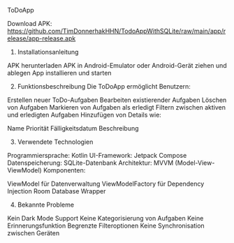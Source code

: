 ToDoApp

Download APK: https://github.com/TimDonnerhakHHN/TodoAppWithSQLite/raw/main/app/release/app-release.apk

1. Installationsanleitung

APK herunterladen
APK in Android-Emulator oder Android-Gerät ziehen und ablegen
App installieren und starten

2. Funktionsbeschreibung
Die ToDoApp ermöglicht Benutzern:

Erstellen neuer ToDo-Aufgaben
Bearbeiten existierender Aufgaben
Löschen von Aufgaben
Markieren von Aufgaben als erledigt
Filtern zwischen aktiven und erledigten Aufgaben
Hinzufügen von Details wie:

Name
Priorität
Fälligkeitsdatum
Beschreibung



3. Verwendete Technologien

Programmiersprache: Kotlin
UI-Framework: Jetpack Compose
Datenspeicherung: SQLite-Datenbank
Architektur: MVVM (Model-View-ViewModel)
Komponenten:

ViewModel für Datenverwaltung
ViewModelFactory für Dependency Injection
Room Database Wrapper



4. Bekannte Probleme

Kein Dark Mode Support
Keine Kategorisierung von Aufgaben
Keine Erinnerungsfunktion
Begrenzte Filteroptionen
Keine Synchronisation zwischen Geräten
